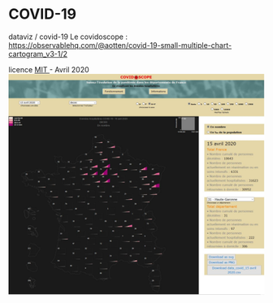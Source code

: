 # COVID-19
 dataviz / covid-19
 Le covidoscope : https://observablehq.com/@aotten/covid-19-small-multiple-chart-cartogram_v3-1/2
 
 licence <a href="https://fr.wikipedia.org/wiki/Licence_MIT" target="_blank"> MIT </a> - Avril 2020
![image info](./images/covidOscope_V3.1.JPG)